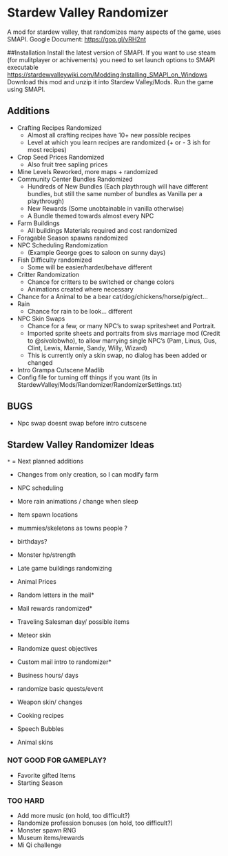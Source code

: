 # Stardew Valley Randomizer

A mod for stardew valley, that randomizes many aspects of the game, uses SMAPI. 
Google Document: https://goo.gl/vRH2nt


##Installation
Install the latest version of SMAPI.
If you want to use steam (for mulitplayer or achivements) you need to set launch options to SMAPI executable 
https://stardewvalleywiki.com/Modding:Installing_SMAPI_on_Windows
Download this mod and unzip it into Stardew Valley/Mods.
Run the game using SMAPI.




## Additions

* Crafting Recipes Randomized
  * Almost all crafting recipes have 10+ new possible recipes
  * Level at which you learn recipes are randomized (+ or - 3 ish for most recipes)
* Crop Seed Prices Randomized 
  * Also fruit tree sapling prices
* Mine Levels Reworked, more maps + randomized
* Community Center Bundles Randomized
  * Hundreds of New Bundles (Each playthrough will have different bundles, but still the same number of bundles as Vanilla per a playthrough)
  * New Rewards (Some unobtainable in vanilla otherwise)
  * A Bundle themed towards almost every NPC
* Farm Buildings 
  * All buildings Materials required and cost randomized
* Foragable Season spawns randomized
* NPC Scheduling Randomization
  * (Example George goes to saloon on sunny days)
* Fish Difficulty randomized
  * Some will be easier/harder/behave different
* Critter Randomization
  * Chance for critters to be switched or change colors
  * Animations created where necessary
* Chance for a Animal to be a bear cat/dog/chickens/horse/pig/ect...
* Rain 
  * Chance for rain to be look… different
* NPC Skin Swaps
  * Chance for a few, or many NPC’s to swap spritesheet and Portrait.
  * Imported sprite sheets and portraits from sivs marriage mod (Credit to @sivolobwho), to allow marrying single NPC’s (Pam, Linus, Gus, Clint, Lewis, Marnie, Sandy, Willy, Wizard)
  * This is currently only a skin swap, no dialog has been added or changed
* Intro Grampa Cutscene Madlib
* Config file for turning off things if you want (its in StardewValley/Mods/Randomizer/RandomizerSettings.txt)

## BUGS

* Npc swap doesnt swap before intro cutscene

## Stardew Valley Randomizer Ideas

`*` = Next planned additions

* Changes from only creation, so I can modify farm
* NPC scheduling
* More rain animations / change when sleep
* Item spawn locations

* mummies/skeletons as towns people ?
* birthdays?
* Monster hp/strength
* Late game buildings randomizing
* Animal Prices
* Random letters in the mail*
* Mail rewards randomized*
* Traveling Salesman day/ possible items
* Meteor skin
* Randomize quest objectives
* Custom mail intro to randomizer*

* Business hours/ days
* randomize basic quests/event
* Weapon skin/ changes
* Cooking recipes
* Speech Bubbles
* Animal skins

### NOT GOOD FOR GAMEPLAY?

* Favorite gifted Items
* Starting Season

### TOO HARD

* Add more music (on hold, too difficult?)
* Randomize profession bonuses (on hold, too difficult?)
* Monster spawn RNG
* Museum items/rewards
* Mi Qi challenge
